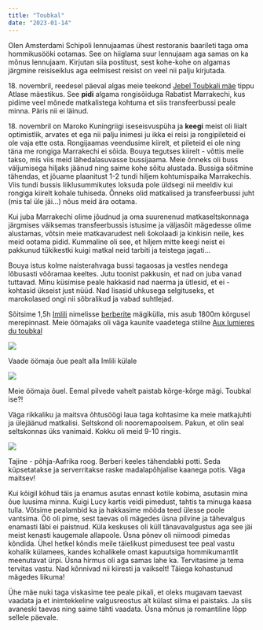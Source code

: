 ```yaml
---
title: "Toubkal"
date: "2023-01-14"
---
```


Olen Amsterdami Schipoli lennujaamas ühest restoranis baarileti taga oma hommikusööki ootamas. See on hiiglama suur lennujaam aga samas on ka mõnus lennujaam. Kirjutan siia postitust, sest kohe-kohe on algamas järgmine reisiseiklus aga eelmisest reisist on veel nii palju kirjutada.

18\. novembril, reedesel päeval algas meie teekond [Jebel Toubkali mäe](https://et.wikipedia.org/wiki/Jbel_Toubkal) tippu Atlase mäestikus. See **pidi** algama rongisõiduga Rabatist Marrakechi, kus pidime veel mõnede matkalistega kohtuma et siis transfeerbussi peale minna. Päris nii ei läinud.

18\. novembril on Maroko Kuningriigi iseseisvuspüha ja **keegi** meist oli liialt optimistlik, arvates et ega nii palju inimesi ju ikka ei reisi ja rongipileteid ei ole vaja ette osta. Rongijaamas veendusime kiirelt, et pileteid ei ole ning täna me rongiga Marrakechi ei sõida. Bouya tegutses kiirelt - võttis meile takso, mis viis meid lähedalasuvasse bussijaama. Meie õnneks oli buss väljumisega hiljaks jäänud ning saime kohe sõitu alustada. Bussiga sõitmine tähendas, et jõuame plaanitust 1-2 tundi hiljem kohtumispaika Marrakechis. Viis tundi bussis liiklusummikutes loksuda pole üldsegi nii meeldiv kui rongiga kiirelt kohale tuhiseda. Õnneks olid matkalised ja transfeerbussi juht (mis tal üle jäi...) nõus meid ära ootama.

Kui juba Marrakechi olime jõudnud ja oma suurenenud matkaseltskonnaga järgmises väiksemas transfeerbussis istusime ja väljasõit mägedesse olime alustamas, võtsin meie matkavarudest neli šokolaadi ja kinkisin neile, kes meid ootama pidid. Kummaline oli see, et hiljem mitte keegi neist ei pakkunud tükikestki kuigi matkal neid tarbiti ja teistega jagati...

Bouya istus kolme naisterahvaga bussi tagaosas ja vestles nendega lõbusasti võõramaa keeltes. Jutu toonist pakkusin, et nad on juba vanad tuttavad. Minu küsimise peale hakkasid nad naerma ja ütlesid, et ei - kohtasid ükseist just nüüd. Nad lisasid uhkusega selgituseks, et marokolased ongi nii sõbralikud ja vabad suhtlejad.

Sõitsime 1,5h [Imlili](https://en.wikipedia.org/wiki/Imlil,_Marrakesh-Safi) nimelisse [berberite](https://et.wikipedia.org/wiki/Berberid) mägikülla, mis asub 1800m kõrgusel merepinnast. Meie öömajaks oli väga kaunite vaadetega stiilne [Aux lumieres du toubkal](https://goo.gl/maps/6nNGbhgFRYEeEY1E8)

[![](https://kristjanroosild.files.wordpress.com/2023/01/vaade-meie-oomaja-oue-pealt.jpeg?w=1024)](https://kristjanroosild.files.wordpress.com/2023/01/vaade-meie-oomaja-oue-pealt.jpeg)

Vaade öömaja õue pealt alla Imlili külale

[![](https://kristjanroosild.files.wordpress.com/2023/01/oomaja-ouel.jpeg?w=768)](https://kristjanroosild.files.wordpress.com/2023/01/oomaja-ouel.jpeg)

Meie öömaja õuel. Eemal pilvede vahelt paistab kõrge-kõrge mägi. Toubkal ise?!

Väga rikkaliku ja maitsva õhtusöögi laua taga kohtasime ka meie matkajuhti ja ülejäänud matkalisi. Seltskond oli nooremapoolsem. Pakun, et olin seal seltskonnas üks vanimaid. Kokku oli meid 9-10 ringis.

[![](https://kristjanroosild.files.wordpress.com/2023/01/img_1808.jpeg?w=768)](https://kristjanroosild.files.wordpress.com/2023/01/img_1808.jpeg)

Tajine - põhja-Aafrika roog. Berberi keeles tähendabki potti. Seda küpsetatakse ja serverritakse raske madalapõhjalise kaanega potis. Väga maitsev!

Kui kõigil kõhud täis ja enamus asutas ennast kotile kobima, asutasin mina õue luusima minna. Kuigi Lucy kartis veidi pimedust, tahtis ta minuga kaasa tulla. Võtsime pealambid ka ja hakkasime mööda teed ülesse poole vantsima. Öö oli pime, sest taevas oli mägedes üsna pilvine ja tähevalgus enamasti läbi ei paistnud. Küla keskuses oli küll tänavavalgustus aga see jäi meist kenasti kaugemale allapoole. Üsna põnev oli niimoodi pimedas kõndida. Ühel hetkel kõndis meile täielikust pimedusest tee peal vastu kohalik külamees, kandes kohalikele omast kapuutsiga hommikumantlit meenutavat ürpi. Üsna hirmus oli aga samas lahe ka. Tervitasime ja tema tervitas vastu. Nad kõnnivad nii kiiresti ja vaikselt! Täiega kohastunud mägedes liikuma!

Ühe mäe nuki taga viskasime tee peale pikali, et oleks mugavam taevast vaadata ja et inimtekkeline valgusreostus alt külast silma ei paistaks. Ja siis avaneski taevas ning saime tähti vaadata. Üsna mõnus ja romantiline lõpp sellele päevale.

